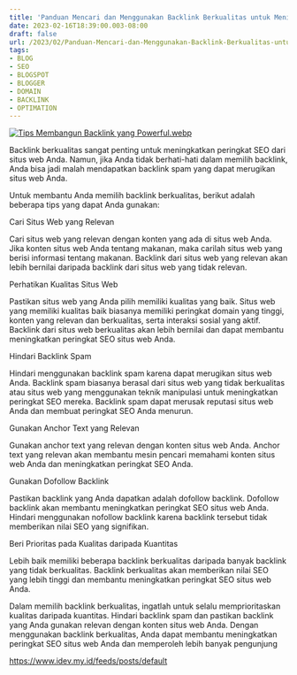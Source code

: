 ```yaml
---
title: 'Panduan Mencari dan Menggunakan Backlink Berkualitas untuk Meningkatkan Peringkat SEO'
date: 2023-02-16T18:39:00.003-08:00
draft: false
url: /2023/02/Panduan-Mencari-dan-Menggunakan-Backlink-Berkualitas-untuk-Meningkatkan-Peringkat-SEO.html
tags: 
- BLOG
- SEO
- BLOGSPOT
- BLOGGER
- DOMAIN
- BACKLINK
- OPTIMATION
---
```


[![Tips Membangun Backlink yang Powerful.webp](https://blogger.googleusercontent.com/img/b/R29vZ2xl/AVvXsEhB-_MJyAa_l6R6ScxT1h7SSnpII8ZUX_REylpl_tEJvSYQ94DRYOTvbpQ3D21WxcVLlBHJijaSWMm2eacEli6fhQ6oqzyVMHVB8P7v9Iw7osyPZ-PCbHSnWiHGCR3aUHuH0mQYffJPNHqiVlECoxbVNG-LVtzqSw8UX1z2_9c-XxwetQNO2Aby0jjV1Q/w640-h336/Tips%20Membangun%20Backlink%20yang%20Powerful.webp)](https://blogger.googleusercontent.com/img/b/R29vZ2xl/AVvXsEhB-_MJyAa_l6R6ScxT1h7SSnpII8ZUX_REylpl_tEJvSYQ94DRYOTvbpQ3D21WxcVLlBHJijaSWMm2eacEli6fhQ6oqzyVMHVB8P7v9Iw7osyPZ-PCbHSnWiHGCR3aUHuH0mQYffJPNHqiVlECoxbVNG-LVtzqSw8UX1z2_9c-XxwetQNO2Aby0jjV1Q/s1200/Tips%20Membangun%20Backlink%20yang%20Powerful.webp)

  
Backlink berkualitas sangat penting untuk meningkatkan peringkat SEO dari situs web Anda. Namun, jika Anda tidak berhati-hati dalam memilih backlink, Anda bisa jadi malah mendapatkan backlink spam yang dapat merugikan situs web Anda.

  

Untuk membantu Anda memilih backlink berkualitas, berikut adalah beberapa tips yang dapat Anda gunakan:

  

Cari Situs Web yang Relevan

Cari situs web yang relevan dengan konten yang ada di situs web Anda. Jika konten situs web Anda tentang makanan, maka carilah situs web yang berisi informasi tentang makanan. Backlink dari situs web yang relevan akan lebih bernilai daripada backlink dari situs web yang tidak relevan.

  

Perhatikan Kualitas Situs Web

Pastikan situs web yang Anda pilih memiliki kualitas yang baik. Situs web yang memiliki kualitas baik biasanya memiliki peringkat domain yang tinggi, konten yang relevan dan berkualitas, serta interaksi sosial yang aktif. Backlink dari situs web berkualitas akan lebih bernilai dan dapat membantu meningkatkan peringkat SEO situs web Anda.

  

Hindari Backlink Spam

Hindari menggunakan backlink spam karena dapat merugikan situs web Anda. Backlink spam biasanya berasal dari situs web yang tidak berkualitas atau situs web yang menggunakan teknik manipulasi untuk meningkatkan peringkat SEO mereka. Backlink spam dapat merusak reputasi situs web Anda dan membuat peringkat SEO Anda menurun.

  

Gunakan Anchor Text yang Relevan

Gunakan anchor text yang relevan dengan konten situs web Anda. Anchor text yang relevan akan membantu mesin pencari memahami konten situs web Anda dan meningkatkan peringkat SEO Anda.

  

Gunakan Dofollow Backlink

Pastikan backlink yang Anda dapatkan adalah dofollow backlink. Dofollow backlink akan membantu meningkatkan peringkat SEO situs web Anda. Hindari menggunakan nofollow backlink karena backlink tersebut tidak memberikan nilai SEO yang signifikan.

  

Beri Prioritas pada Kualitas daripada Kuantitas

Lebih baik memiliki beberapa backlink berkualitas daripada banyak backlink yang tidak berkualitas. Backlink berkualitas akan memberikan nilai SEO yang lebih tinggi dan membantu meningkatkan peringkat SEO situs web Anda.

  

Dalam memilih backlink berkualitas, ingatlah untuk selalu memprioritaskan kualitas daripada kuantitas. Hindari backlink spam dan pastikan backlink yang Anda gunakan relevan dengan konten situs web Anda. Dengan menggunakan backlink berkualitas, Anda dapat membantu meningkatkan peringkat SEO situs web Anda dan memperoleh lebih banyak pengunjung

https://www.idev.my.id/feeds/posts/default